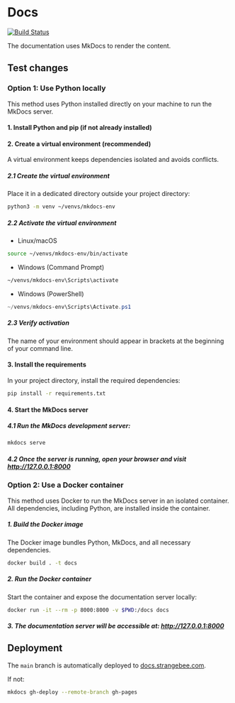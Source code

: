 # Docs

[![Build Status](https://github.com/StrangeBeeCorp/docs/actions/workflows/pages/pages-build-deployment/badge.svg)](https://github.com/StrangeBeeCorp/docs/actions/workflows/pages/pages-build-deployment)

The documentation uses MkDocs to render the content.

## Test changes

### Option 1: Use Python locally

This method uses Python installed directly on your machine to run the MkDocs server.

#### 1. Install Python and pip (if not already installed)

#### 2. Create a virtual environment (recommended)
A virtual environment keeps dependencies isolated and avoids conflicts.

##### 2.1 Create the virtual environment

Place it in a dedicated directory outside your project directory:
```bash
python3 -m venv ~/venvs/mkdocs-env
```

 ##### 2.2 Activate the virtual environment

* Linux/macOS
```bash
source ~/venvs/mkdocs-env/bin/activate
```

* Windows (Command Prompt)
```cmd
~/venvs/mkdocs-env\Scripts\activate
```

* Windows (PowerShell)
```powershell
~/venvs/mkdocs-env\Scripts\Activate.ps1
```

##### 2.3 Verify activation

The name of your environment should appear in brackets at the beginning of your command line.

#### 3. Install the requirements

In your project directory, install the required dependencies:

```bash
pip install -r requirements.txt
```

#### 4. Start the MkDocs server

 ##### 4.1 Run the MkDocs development server:

```bash
mkdocs serve
```

##### 4.2 Once the server is running, open your browser and visit http://127.0.0.1:8000

### Option 2: Use a Docker container

This method uses Docker to run the MkDocs server in an isolated container. All dependencies, including Python, are installed inside the container.

##### 1. Build the Docker image

The Docker image bundles Python, MkDocs, and all necessary dependencies.

```bash
docker build . -t docs
```

##### 2. Run the Docker container

Start the container and expose the documentation server locally:
```bash
docker run -it --rm -p 8000:8000 -v $PWD:/docs docs
```

##### 3. The documentation server will be accessible at: http://127.0.0.1:8000

## Deployment

The `main` branch is automatically deployed to [docs.strangebee.com](https://docs.strangebee.com).

If not:

```bash
mkdocs gh-deploy --remote-branch gh-pages
```


